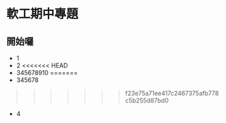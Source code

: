# 軟工期中專題
## 開始囉
- 1
- 2
<<<<<<< HEAD
- 345678910
=======
- 345678
>>>>>>> f23e75a71ee417c2467375afb778c5b255d87bd0
- 4





